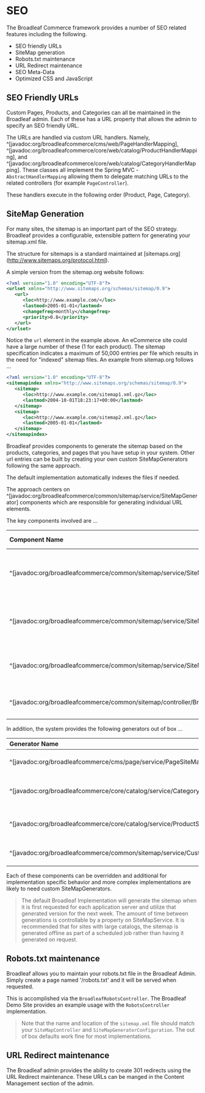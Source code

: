 # SEO 

The Broadleaf Commerce framework provides a number of SEO related features including the following.
- SEO friendly URLs
- SiteMap generation
- Robots.txt maintenance
- URL Redirect maintenance
- SEO Meta-Data 
- Optimized CSS and JavaScript

## SEO Friendly URLs 
Custom Pages, Products, and Categories can all be maintained in the Broadleaf admin.   Each of these has a URL property that allows the admin to specify an SEO friendly URL.

The URLs are handled via custom URL handlers. Namely, ^[javadoc:org/broadleafcommerce/cms/web/PageHandlerMapping], ^[javadoc:org/broadleafcommerce/core/web/catalog/ProductHandlerMapping], and ^[javadoc:org/broadleafcommerce/core/web/catalog/CategoryHandlerMapping].    These classes all implement the Spring MVC - `AbstractHandlerMapping` allowing them to delegate matching URLs to the related controllers (for example `PageController`).

These handlers execute in the following order (Product, Page, Category). 

## SiteMap Generation
For many sites, the sitemap is an important part of the SEO strategy.  Broadleaf provides a configurable, extensible pattern for generating your sitemap.xml file.

The structure for sitemaps is a standard maintained at [sitemaps.org] (http://www.sitemaps.org/protocol.html).

A simple version from the sitemap.org website follows:

```xml
<?xml version="1.0" encoding="UTF-8"?>
<urlset xmlns="http://www.sitemaps.org/schemas/sitemap/0.9">
   <url>
      <loc>http://www.example.com/</loc>
      <lastmod>2005-01-01</lastmod>
      <changefreq>monthly</changefreq>
      <priority>0.8</priority>
   </url>
</urlset> 
```

Notice the `url` element in the example above.   An eCommerce site could have a large number of these (1 for each product).    The sitemap specification indicates a maximum of 50,000 entries per file which results in the need for "indexed" sitemap files.   An example from sitemap.org follows ...

```xml
<?xml version="1.0" encoding="UTF-8"?>
<sitemapindex xmlns="http://www.sitemaps.org/schemas/sitemap/0.9">
   <sitemap>
      <loc>http://www.example.com/sitemap1.xml.gz</loc>
      <lastmod>2004-10-01T18:23:17+00:00</lastmod>
   </sitemap>
   <sitemap>
      <loc>http://www.example.com/sitemap2.xml.gz</loc>
      <lastmod>2005-01-01</lastmod>
   </sitemap>
</sitemapindex> 
```

Broadleaf provides components to generate the sitemap based on the products, categories, and pages that you have setup in your system.   Other url entries can be built by creating your own custom SiteMapGenerators following the same approach.

The default implementation automatically indexes the files if needed.  

The approach centers on ^[javadoc:org/broadleafcommerce/common/sitemap/service/SiteMapGenerator] components which are responsible for generating individual URL elements.

The key components involved are ...

| Component Name | Component Description |
|:--------------------|:----------------------------------------------------|
| ^[javadoc:org/broadleafcommerce/common/sitemap/service/SiteMapService] | The primary process that is responsible for building the sitemap |
| ^[javadoc:org/broadleafcommerce/common/sitemap/service/SiteMapBuilder] | Helper class responsible for much of the file processing | 
| ^[javadoc:org/broadleafcommerce/common/sitemap/service/SiteMapGenerator] | Responsible for building url entries for the sitemap | 
| ^[javadoc:org/broadleafcommerce/common/sitemap/controller/BroadleafSiteMapController] | A basic controller to render the SiteMap |

In addition, the system provides the following generators out of box ...

| Generator Name | Purpose |
|:--------------------|:----------------------------------------------------|
| ^[javadoc:org/broadleafcommerce/cms/page/service/PageSiteMapGenerator] | Builds the url entries for pages | 
| ^[javadoc:org/broadleafcommerce/core/catalog/service/CategorySiteMapGenerator] | Builds the url entries for categories |
| ^[javadoc:org/broadleafcommerce/core/catalog/service/ProductSiteMapGenerator] | Builds the url entries for products | 
| ^[javadoc:org/broadleafcommerce/common/sitemap/service/CustomUrlSiteMapGenerator] | Defines custom url entries | 

Each of these components can be overridden and additional for implementation specific behavior and more complex implementations are likely to need custom SiteMapGenerators. 

> The default Broadleaf Implementation will generate the sitemap when it is first requested for each application server and utilize that generated version for the next week.    The amount of time between generations is controllable by a property on SiteMapService.    It is recommended that for sites with large catalogs, the sitemap is generated offline as part of a scheduled job rather than having it generated on request.

## Robots.txt maintenance
Broadleaf allows you to maintain your robots.txt file in the Broadleaf Admin.    Simply create a page named '/robots.txt' and it will be served when requested.

This is accomplished via the `BroadleafRobotsController`.  The Broadleaf Demo Site provides an example usage with the `RobotsController` implementation.

> Note that the name and location of the `sitemap.xml` file should match your `SiteMapController` and `SiteMapGeneratorConfiguration`.   The out of box defaults work fine for most implementations.

## URL Redirect maintenance
The Broadleaf admin provides the ability to create 301 redirects using the URL Redirect maintenance.  These URLs can be manged in the Content Management section of the admin.   
